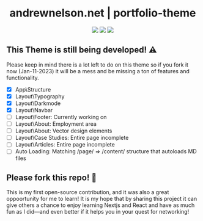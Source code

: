 
<div align="center">
  <h1>andrewnelson.net | portfolio-theme</h1>
  <img src="https://vercelbadge.vercel.app/api/atlamors/portfolio-theme">
  <img src="https://therealsujitk-vercel-badge.vercel.app/?app=portfolio-theme-jqe0jhmif-atlamors.vercel.app">
  <img src="https://img.shields.io/github/license/atlamors/portfolio-theme">
</div>

## This Theme is still being developed! ⚠️

Please keep in mind there is a lot left to do on this theme so if you fork it now (Jan-11-2023) it will be a mess and be missing a ton of features and functionality.
- [x] App\Structure
- [x] Layout\Typography
- [x] Layout\Darkmode
- [x] Layout\Navbar
- [ ] Layout\Footer: Currently working on
- [ ] Layout\About: Employment area
- [ ] Layout\About: Vector design elements
- [ ] Layout\Case Studies: Entire page incomplete
- [ ] Layout\Articles: Entire page incomplete
- [ ] Auto Loading: Matching /page/ => /content/ structure that autoloads MD files

## Please fork this repo! 🦄

This is my first open-source contribution, and it was also a great oppoortunity for me to learn! It is my hope that by sharing this project it can give others a chance to enjoy learning Nextjs and React and have as much fun as I did—and even better if it helps you in your quest for networking!

